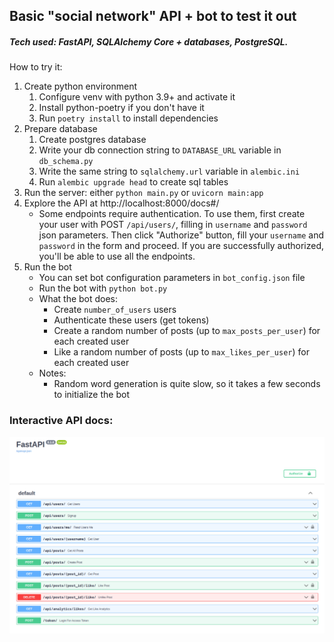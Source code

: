 ## Basic "social network" API + bot to test it out

##### Tech used: FastAPI, SQLAlchemy Core + databases, PostgreSQL.

How to try it:
1. Create python environment
    1. Configure venv with python 3.9+ and activate it
    2. Install python-poetry if you don't have it
    3. Run `poetry install` to install dependencies
2. Prepare database
    1. Create postgres database
    2. Write your db connection string to `DATABASE_URL` variable in `db_schema.py`
    3. Write the same string to `sqlalchemy.url` variable in `alembic.ini`
    4. Run `alembic upgrade head` to create sql tables
3. Run the server: either `python main.py` or `uvicorn main:app`
4. Explore the API at http://localhost:8000/docs#/
    * Some endpoints require authentication. To use them, first create your user with POST `/api/users/`, filling in `username` and `password` json parameters. Then click "Authorize" button, fill your `username` and `password` in the form and proceed. If you are successfully authorized, you'll be able to use all the endpoints.
5. Run the bot
    * You can set bot configuration parameters in `bot_config.json` file
    * Run the bot with `python bot.py`
    * What the bot does:
      * Create `number_of_users` users
      * Authenticate these users (get tokens)
      * Create a random number of posts (up to `max_posts_per_user`) for each created user
      * Like a random number of posts (up to `max_likes_per_user`) for each created user
    * Notes:
      * Random word generation is quite slow, so it takes a few seconds to initialize the bot

### Interactive API docs:

![API docs screenshot](https://raw.githubusercontent.com/bhumkong/social_network/master/api.png)
